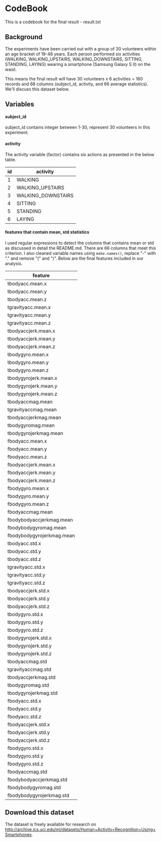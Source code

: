 # CodeBook

This is a codebook for the final result - result.txt

## Background

The experiments have been carried out with a group of 30 volunteers within an age bracket of 19-48 years. Each person performed six activities (WALKING, WALKING_UPSTAIRS, WALKING_DOWNSTAIRS, SITTING, STANDING, LAYING) wearing a smartphone (Samsung Galaxy S II) on the waist.

This means the final result will have 30 volunteers x 6 activities = 180 records and 68 columns (subject_id, activity, and 66 average statistics). We'll discuss this dataset below.

## Variables

#### subject_id

subject_id contains integer between 1-30, represent 30 volunteers in this experiment.

#### activity

The activity variable (factor) contains six actions as presented in the below table.

|id |	activity |
| --- | --- |
| 1	| WALKING |
| 2	| WALKING_UPSTAIRS |
| 3	| WALKING_DOWNSTAIRS |
| 4	| SITTING |
| 5	| STANDING |
| 6	| LAYING |

#### features that contain mean, std statistics

I used regular expressions to detect the columns that contains mean or std as discussed in detail the README.md. There are 66 columns that meet this criterion. I also cleaned variable names using `make.names()`, replace "-" with "." and remove "(" and ")". Below are the final features included in our analysis.

| feature | 
| --- |
| tbodyacc.mean.x |
| tbodyacc.mean.y |
| tbodyacc.mean.z |
| tgravityacc.mean.x |
| tgravityacc.mean.y |
| tgravityacc.mean.z |
| tbodyaccjerk.mean.x |
| tbodyaccjerk.mean.y |
| tbodyaccjerk.mean.z |
| tbodygyro.mean.x |
| tbodygyro.mean.y |
| tbodygyro.mean.z |
| tbodygyrojerk.mean.x |
| tbodygyrojerk.mean.y |
| tbodygyrojerk.mean.z |
| tbodyaccmag.mean |
| tgravityaccmag.mean |
| tbodyaccjerkmag.mean |
| tbodygyromag.mean |
| tbodygyrojerkmag.mean |
| fbodyacc.mean.x |
| fbodyacc.mean.y |
| fbodyacc.mean.z |
| fbodyaccjerk.mean.x |
| fbodyaccjerk.mean.y |
| fbodyaccjerk.mean.z |
| fbodygyro.mean.x |
| fbodygyro.mean.y |
| fbodygyro.mean.z |
| fbodyaccmag.mean |
| fbodybodyaccjerkmag.mean |
| fbodybodygyromag.mean |
| fbodybodygyrojerkmag.mean |
| tbodyacc.std.x |
| tbodyacc.std.y |
| tbodyacc.std.z |
| tgravityacc.std.x |
| tgravityacc.std.y |
| tgravityacc.std.z |
| tbodyaccjerk.std.x |
| tbodyaccjerk.std.y |
| tbodyaccjerk.std.z |
| tbodygyro.std.x |
| tbodygyro.std.y |
| tbodygyro.std.z |
| tbodygyrojerk.std.x |
| tbodygyrojerk.std.y |
| tbodygyrojerk.std.z |
| tbodyaccmag.std |
| tgravityaccmag.std |
| tbodyaccjerkmag.std |
| tbodygyromag.std |
| tbodygyrojerkmag.std |
| fbodyacc.std.x |
| fbodyacc.std.y |
| fbodyacc.std.z |
| fbodyaccjerk.std.x |
| fbodyaccjerk.std.y |
| fbodyaccjerk.std.z |
| fbodygyro.std.x |
| fbodygyro.std.y |
| fbodygyro.std.z |
| fbodyaccmag.std |
| fbodybodyaccjerkmag.std |
| fbodybodygyromag.std |
| fbodybodygyrojerkmag.std |

## Download this dataset

The dataset is freely available for research on http://archive.ics.uci.edu/ml/datasets/Human+Activity+Recognition+Using+Smartphones.
